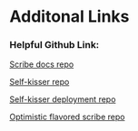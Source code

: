 # Additonal Links

### Helpful Github Link: 

[Scribe docs repo](https://github.com/chronicleprotocol/scribe/tree/main/docs)

[Self-kisser repo](https://github.com/chronicleprotocol/self-kisser)

[Self-kisser deployment repo](https://github.com/chronicleprotocol/self-kisser/blob/main/docs/Deployment.md)

[Optimistic flavored scribe repo](https://github.com/chronicleprotocol/scribe/blob/main/docs/Scribe.md#optimistic-flavored-scribe)





